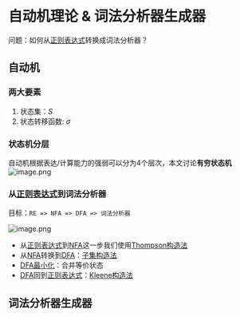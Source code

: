 # 自动机理论 & 词法分析器生成器

问题：如何从[正则表达式](概念/正则表达式.md)转换成词法分析器？

## 自动机

### 两大要素

1. 状态集：$S$
2. 状态转移函数: $\sigma$
### 状态机分层
自动机根据表达/计算能力的强弱可以分为4个层次，本文讨论**有穷状态机**
![image.png](https://pic-1257412153.cos.ap-nanjing.myqcloud.com/images/2023/12/29/20231229172059-5beb3f.png)

### 从[正则表达式](概念/正则表达式.md)到词法分析器


目标：`RE => NFA => DFA => 词法分析器`

![image.png](https://pic-1257412153.cos.ap-nanjing.myqcloud.com/images/2023/12/29/20231229172158-3a9bf1.png)

- 从[正则表达式](概念/正则表达式.md)到[NFA](概念/NFA.md)这一步我们使用[Thompson构造法](algos/Thompson构造法.md)
- 从[NFA](概念/NFA.md)转换到[DFA](概念/DFA.md)：[子集构造法](概念/子集构造法.md)
- [DFA最小化](algos/DFA最小化.md)：合并等价状态
- [DFA](概念/DFA.md)回到[正则表达式](概念/正则表达式.md)：[Kleene构造法](algos/Kleene构造法.md)

## 词法分析器生成器


